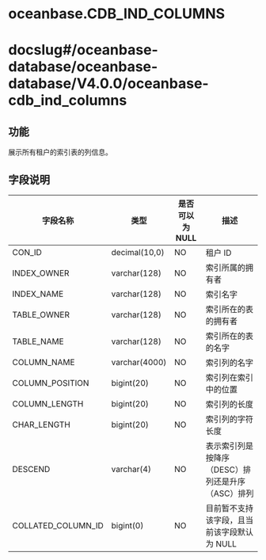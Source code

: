oceanbase.CDB_IND_COLUMNS
==============================================

# docslug#/oceanbase-database/oceanbase-database/V4.0.0/oceanbase-cdb_ind_columns

功能
-------------------

展示所有租户的索引表的列信息。

字段说明
----------------------

|        字段名称        |      类型       | 是否可以为 NULL |              描述              |
|--------------------|---------------|------------|------------------------------|
| CON_ID             | decimal(10,0) | NO         | 租户 ID                        |
| INDEX_OWNER        | varchar(128)  | NO         | 索引所属的拥有者                     |
| INDEX_NAME         | varchar(128)  | NO         | 索引名字                         |
| TABLE_OWNER        | varchar(128)  | NO         | 索引所在的表的拥有者                   |
| TABLE_NAME         | varchar(128)  | NO         | 索引所在的表的名字                    |
| COLUMN_NAME        | varchar(4000) | NO         | 索引列的名字                       |
| COLUMN_POSITION    | bigint(20)    | NO         | 索引列在索引中的位置                   |
| COLUMN_LENGTH      | bigint(20)    | NO         | 索引列的长度                       |
| CHAR_LENGTH        | bigint(20)    | NO         | 索引列的字符长度                     |
| DESCEND            | varchar(4)    | NO         | 表示索引列是按降序（DESC）排列还是升序（ASC）排列 |
| COLLATED_COLUMN_ID | bigint(0)     | NO         | 目前暂不支持该字段，且当前该字段默认为 NULL                            |
